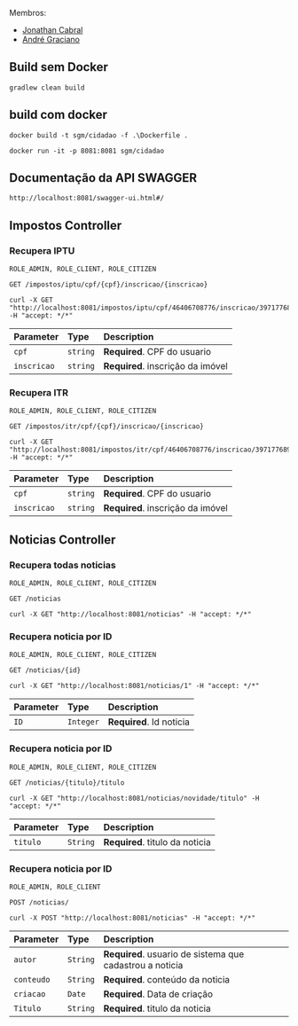 

Membros:
 - [Jonathan Cabral](mailto:dev.jonathancabral@gmail.com)
 - [André Graciano](mailto:dev.jonathancabral@gmail.com)

## Build sem Docker
 
    gradlew clean build

## build com docker

    docker build -t sgm/cidadao -f .\Dockerfile .

    docker run -it -p 8081:8081 sgm/cidadao

## Documentação da API SWAGGER
	http://localhost:8081/swagger-ui.html#/
  
## Impostos Controller

### Recupera IPTU

`ROLE_ADMIN, ROLE_CLIENT, ROLE_CITIZEN`

```http
GET /impostos/iptu/cpf/{cpf}/inscricao/{inscricao}
```
	curl -X GET "http://localhost:8081/impostos/iptu/cpf/46406708776/inscricao/397177689" -H "accept: */*"
			
| Parameter | Type | Description |
| :--- | :--- | :--- |
| `cpf` | `string` | **Required**. CPF do usuario |
| `inscricao` | `string` | **Required**. inscrição da imóvel |

### Recupera ITR

`ROLE_ADMIN, ROLE_CLIENT, ROLE_CITIZEN`

```http
GET /impostos/itr/cpf/{cpf}/inscricao/{inscricao}
```
	curl -X GET "http://localhost:8081/impostos/itr/cpf/46406708776/inscricao/397177689" -H "accept: */*"
			
| Parameter | Type | Description |
| :--- | :--- | :--- |
| `cpf` | `string` | **Required**. CPF do usuario |
| `inscricao` | `string` | **Required**. inscrição da imóvel |

## Noticias Controller

### Recupera todas noticias

`ROLE_ADMIN, ROLE_CLIENT, ROLE_CITIZEN`

```http
GET /noticias
```
	curl -X GET "http://localhost:8081/noticias" -H "accept: */*"
			
### Recupera noticia por ID

`ROLE_ADMIN, ROLE_CLIENT, ROLE_CITIZEN`

```http
GET /noticias/{id}
```
	curl -X GET "http://localhost:8081/noticias/1" -H "accept: */*"

| Parameter | Type | Description |
| :--- | :--- | :--- |
| `ID` | `Integer` | **Required**. Id noticia |

### Recupera noticia por ID

`ROLE_ADMIN, ROLE_CLIENT, ROLE_CITIZEN`

```http
GET /noticias/{titulo}/titulo
```
	curl -X GET "http://localhost:8081/noticias/novidade/titulo" -H "accept: */*"

| Parameter | Type | Description |
| :--- | :--- | :--- |
| `titulo` | `String` | **Required**. titulo da noticia |

### Recupera noticia por ID

`ROLE_ADMIN, ROLE_CLIENT`

```http
POST /noticias/
```
	curl -X POST "http://localhost:8081/noticias" -H "accept: */*"

| Parameter | Type | Description |
| :--- | :--- | :--- |
| `autor` | `String` | **Required**. usuario de sistema que cadastrou a noticia |
| `conteudo` | `String` | **Required**. conteúdo da noticia |
| `criacao` | `Date` | **Required**. Data de criação |
| `Titulo` | `String` | **Required**. titulo da noticia |
